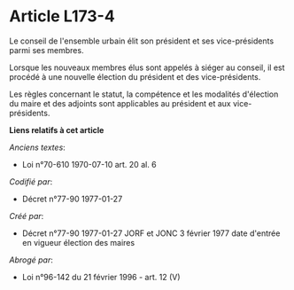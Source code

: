 # Article L173-4

Le conseil de l'ensemble urbain élit son président et ses vice-présidents parmi ses membres. 

Lorsque les nouveaux membres élus sont appelés à siéger au conseil, il est procédé à une nouvelle élection du président et
des vice-présidents. 

Les règles concernant le statut, la compétence et les modalités d'élection du maire et des adjoints sont applicables au
président et aux vice-présidents.

**Liens relatifs à cet article**

_Anciens textes_:

  - Loi n°70-610 1970-07-10 art. 20 al. 6

_Codifié par_:

  - Décret n°77-90 1977-01-27

_Créé par_:

  - Décret n°77-90 1977-01-27 JORF et JONC 3 février 1977 date d'entrée en vigueur élection des maires

_Abrogé par_:

  - Loi n°96-142 du 21 février 1996 - art. 12 (V)
